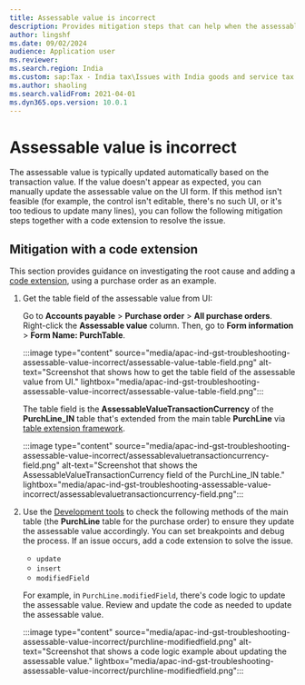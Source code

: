```yaml
---
title: Assessable value is incorrect
description: Provides mitigation steps that can help when the assessable value is incorrect.
author: lingshf
ms.date: 09/02/2024
audience: Application user
ms.reviewer:
ms.search.region: India 
ms.custom: sap:Tax - India tax\Issues with India goods and service tax (IN GST)
ms.author: shaoling
ms.search.validFrom: 2021-04-01
ms.dyn365.ops.version: 10.0.1
---
```

# Assessable value is incorrect

The assessable value is typically updated automatically based on the transaction value. If the value doesn't appear as expected, you can manually update the assessable value on the UI form. If this method isn't feasible (for example, the control isn't editable, there's no such UI, or it's too tedious to update many lines), you can follow the following mitigation steps together with a code extension to resolve the issue.

## Mitigation with a code extension

This section provides guidance on investigating the root cause and adding a [code extension](/dynamics365/fin-ops-core/dev-itpro/extensibility/writing-extensible-code), using a purchase order as an example.

1. Get the table field of the assessable value from UI:

   Go to **Accounts payable** > **Purchase order** > **All purchase orders**. Right-click the **Assessable value** column. Then, go to **Form information** > **Form Name: PurchTable**.

   :::image type="content" source="media/apac-ind-gst-troubleshooting-assessable-value-incorrect/assessable-value-table-field.png" alt-text="Screenshot that shows how to get the table field of the assessable value from UI." lightbox="media/apac-ind-gst-troubleshooting-assessable-value-incorrect/assessable-value-table-field.png":::

   The table field is the **AssessableValueTransactionCurrency** of the **PurchLine_IN** table that's extended from the main table **PurchLine** via [table extension framework](https://daxonline.org/9-table-extension-framework.html).

   :::image type="content" source="media/apac-ind-gst-troubleshooting-assessable-value-incorrect/assessablevaluetransactioncurrency-field.png" alt-text="Screenshot that shows the AssessableValueTransactionCurrency field of the PurchLine_IN table." lightbox="media/apac-ind-gst-troubleshooting-assessable-value-incorrect/assessablevaluetransactioncurrency-field.png":::

2. Use the [Development tools](/dynamics365/fin-ops-core/dev-itpro/dev-tools/development-tools-overview) to check the following methods of the main table (the **PurchLine** table for the purchase order) to ensure they update the assessable value accordingly. You can set breakpoints and debug the process. If an issue occurs, add a code extension to solve the issue.

    - `update`
    - `insert`
    - `modifiedField`

    For example, in `PurchLine.modifiedField`, there's code logic to update the assessable value. Review and update the code as needed to update the assessable value.

    :::image type="content" source="media/apac-ind-gst-troubleshooting-assessable-value-incorrect/purchline-modifiedfield.png" alt-text="Screenshot that shows a code logic example about updating the assessable value." lightbox="media/apac-ind-gst-troubleshooting-assessable-value-incorrect/purchline-modifiedfield.png":::
